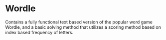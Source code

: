 # Wordle
Contains a fully functional text based version of the popular word game Wordle, and a basic solving method that utilizes a scoring method based on index based frequency of letters.
